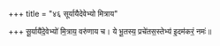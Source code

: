 +++
title = "४६ सूर्यायैदेवेभ्यो मित्राय"

+++
सू॒र्यायै॑दे॒वेभ्यो॑ मि॒त्राय॒ वरु॑णाय च। ये भू॒तस्य॒ प्रचे॑तस॒स्तेभ्य॑ इ॒दम॑करं॒ नमः॑॥